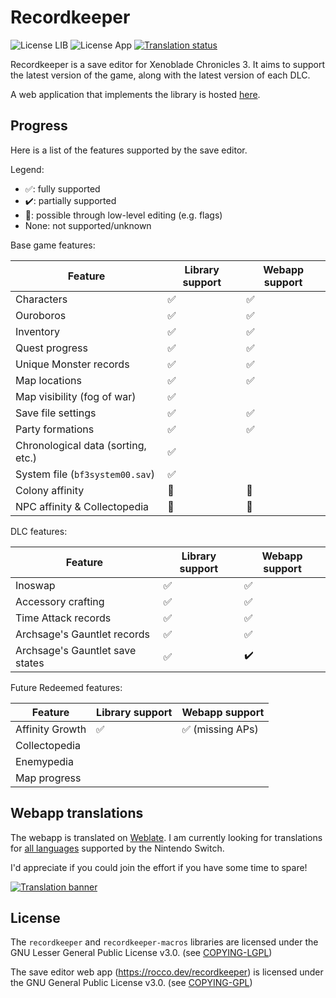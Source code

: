 # Recordkeeper

![License LIB](https://img.shields.io/badge/license--lib-LGPL--3.0-orange)
![License App](https://img.shields.io/badge/license--webapp-GPL--3.0-orange)
[![Translation status](https://hosted.weblate.org/widget/recordkeeper/webapp/svg-badge.svg)](https://hosted.weblate.org/engage/recordkeeper/)

Recordkeeper is a save editor for Xenoblade Chronicles 3. It aims to support
the latest version of the game, along with the latest version of each DLC.

A web application that implements the library is hosted [here](https://rocco.dev/recordkeeper).

## Progress

Here is a list of the features supported by the save editor.

Legend:

* :white_check_mark:: fully supported
* :heavy_check_mark:: partially supported
* :wrench:: possible through low-level editing (e.g. flags)
* None: not supported/unknown

Base game features:

| Feature | Library support | Webapp support |
| ------- | --------------- | -------------- |
| Characters | :white_check_mark: | :white_check_mark: |
| Ouroboros | :white_check_mark: | :white_check_mark: |
| Inventory | :white_check_mark: | :white_check_mark: |
| Quest progress | :white_check_mark: | :white_check_mark: |
| Unique Monster records | :white_check_mark: | :white_check_mark: |
| Map locations | :white_check_mark: | :white_check_mark: |
| Map visibility (fog of war) | :white_check_mark: | |
| Save file settings | :white_check_mark: | :white_check_mark: |
| Party formations | :white_check_mark: | :white_check_mark: |
| Chronological data (sorting, etc.) | :white_check_mark: | |
| System file (`bf3system00.sav`) | :white_check_mark: | |
| Colony affinity | :wrench: | :wrench: |
| NPC affinity & Collectopedia | :wrench: | :wrench: |

DLC features:

| Feature | Library support | Webapp support |
| ------- | --------------- | -------------- |
| Inoswap | :white_check_mark: | :white_check_mark: |
| Accessory crafting | :white_check_mark: | :white_check_mark: |
| Time Attack records | :white_check_mark: | :white_check_mark: |
| Archsage's Gauntlet records | :white_check_mark: | :white_check_mark: |
| Archsage's Gauntlet save states | :white_check_mark: | :heavy_check_mark: |

Future Redeemed features:

| Feature | Library support | Webapp support |
| ------- | --------------- | -------------- |
| Affinity Growth | :white_check_mark: | :white_check_mark: (missing APs) |
| Collectopedia | | |
| Enemypedia | | |
| Map progress | | |

## Webapp translations

The webapp is translated on [Weblate](). I am currently looking for translations for [all
languages](https://switchbrew.org/wiki/Settings_services#Language) supported by the Nintendo Switch. 

I'd appreciate if you could join the effort if you have some time to spare!

[![Translation banner](https://hosted.weblate.org/widget/recordkeeper/webapp/287x66-black.png)](https://hosted.weblate.org/engage/recordkeeper/)

## License

The `recordkeeper` and `recordkeeper-macros` libraries are licensed under the
GNU Lesser General Public License v3.0. (see [COPYING-LGPL](COPYING-LGPL))

The save editor web app (https://rocco.dev/recordkeeper) is licensed under the
GNU General Public License v3.0. (see [COPYING-GPL](COPYING-GPL))
